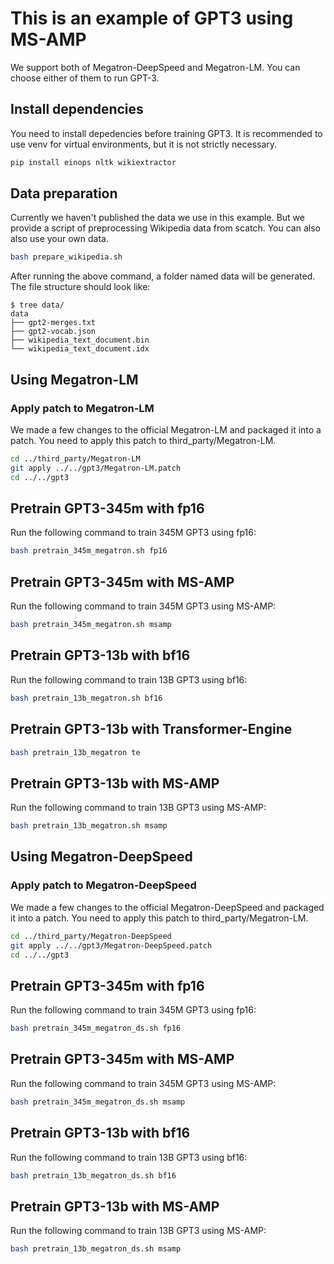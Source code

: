 # This is an example of GPT3 using MS-AMP
We support both of Megatron-DeepSpeed and Megatron-LM. You can choose either of them to run GPT-3.

## Install dependencies
You need to install depedencies before training GPT3. It is recommended to use venv for virtual environments, but it is not strictly necessary.
```bash
pip install einops nltk wikiextractor
```

## Data preparation
Currently we haven't published the data we use in this example. But we provide a script of preprocessing Wikipedia data from scatch. You can also also use your own data.

```bash
bash prepare_wikipedia.sh
```
After running the above command, a folder named data will be generated. The file structure should look like:
```
$ tree data/
data
├── gpt2-merges.txt
├── gpt2-vocab.json
├── wikipedia_text_document.bin
└── wikipedia_text_document.idx
```

## Using Megatron-LM

### Apply patch to Megatron-LM
We made a few changes to the official Megatron-LM and packaged it into a patch. You need to apply this patch to third_party/Megatron-LM.
```bash
cd ../third_party/Megatron-LM
git apply ../../gpt3/Megatron-LM.patch
cd ../../gpt3
```

## Pretrain GPT3-345m with fp16
Run the following command to train 345M GPT3 using fp16:
```bash
bash pretrain_345m_megatron.sh fp16
```

## Pretrain GPT3-345m with MS-AMP
Run the following command to train 345M GPT3 using MS-AMP:
```bash
bash pretrain_345m_megatron.sh msamp
```
## Pretrain GPT3-13b with bf16
Run the following command to train 13B GPT3 using bf16:
```bash
bash pretrain_13b_megatron.sh bf16
```

## Pretrain GPT3-13b with Transformer-Engine
```bash
bash pretrain_13b_megatron te
```

## Pretrain GPT3-13b with MS-AMP
Run the following command to train 13B GPT3 using MS-AMP:
```bash
bash pretrain_13b_megatron.sh msamp
```

## Using Megatron-DeepSpeed

### Apply patch to Megatron-DeepSpeed
We made a few changes to the official Megatron-DeepSpeed and packaged it into a patch. You need to apply this patch to third_party/Megatron-LM.
```bash
cd ../third_party/Megatron-DeepSpeed
git apply ../../gpt3/Megatron-DeepSpeed.patch
cd ../../gpt3
```

## Pretrain GPT3-345m with fp16
Run the following command to train 345M GPT3 using fp16:
```bash
bash pretrain_345m_megatron_ds.sh fp16
```

## Pretrain GPT3-345m with MS-AMP
Run the following command to train 345M GPT3 using MS-AMP:
```bash
bash pretrain_345m_megatron_ds.sh msamp
```
## Pretrain GPT3-13b with bf16
Run the following command to train 13B GPT3 using bf16:
```bash
bash pretrain_13b_megatron_ds.sh bf16
```

## Pretrain GPT3-13b with MS-AMP
Run the following command to train 13B GPT3 using MS-AMP:
```bash
bash pretrain_13b_megatron_ds.sh msamp
```
